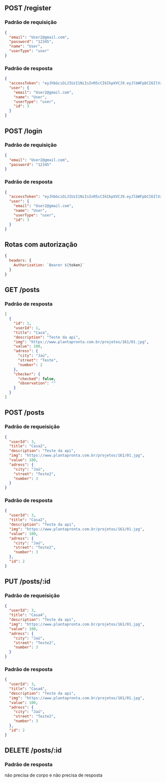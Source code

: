 ## POST /register

### Padrão de requisição

```json
{
  "email": "User2@gmail.com",
  "password": "12345",
  "name": "User",
  "userType": "user"
}
```

### Padrão de resposta

```json
{
  "accessToken": "eyJhbGciOiJIUzI1NiIsInR5cCI6IkpXVCJ9.eyJlbWFpbCI6IlVzZXIyQGdtYWlsLmNvbSIsImlhdCI6MTY3MzM3NDIwMiwiZXhwIjoxNjczMzc3ODAyLCJzdWIiOiIzIn0.0W0SnhK2jLGLX8dAHPiPf2KR6m1p8tb5kZ3GGT8umTU",
  "user": {
    "email": "User2@gmail.com",
    "name": "User",
    "userType": "user",
    "id": 3
  }
}
```

## POST /login

### Padrão de requisição

```json
{
  "email": "User2@gmail.com",
  "password": "12345"
}
```

### Padrão de resposta

```json
{
  "accessToken": "eyJhbGciOiJIUzI1NiIsInR5cCI6IkpXVCJ9.eyJlbWFpbCI6IlVzZXIyQGdtYWlsLmNvbSIsImlhdCI6MTY3MzM3NDMyOSwiZXhwIjoxNjczMzc3OTI5LCJzdWIiOiIzIn0.UPwfJ3dmqJ0OVlJ85083ZZvjzTj8TH9kjgVtir2yLMc",
  "user": {
    "email": "User2@gmail.com",
    "name": "User",
    "userType": "user",
    "id": 3
  }
}
```

## Rotas com autorização

```js
{
  headers: {
    Authorization: `Bearer ${token}`
  }
}
```

## GET /posts

### Padrão de resposta

```json
[
  {
    "id": 1,
    "userId": 1,
    "title": "Casa",
    "description": "Teste da api",
    "img": "https://www.plantapronta.com.br/projetos/161/01.jpg",
    "value": 100,
    "adress": {
      "city": "Jaú",
      "street": "Teste",
      "number": 2
    },
    "checker": {
      "checked": false,
      "observation": ""
    }
  }
]
```

## POST /posts

### Padrão de requeisição

```json
{
  "userId": 3,
  "title": "Casa2",
  "description": "Teste da api",
  "img": "https://www.plantapronta.com.br/projetos/161/01.jpg",
  "value": 100,
  "adress": {
    "city": "Jaú",
    "street": "Teste2",
    "number": 3
  }
}
```

### Padrão de resposta

```json
{
  "userId": 3,
  "title": "Casa2",
  "description": "Teste da api",
  "img": "https://www.plantapronta.com.br/projetos/161/01.jpg",
  "value": 100,
  "adress": {
    "city": "Jaú",
    "street": "Teste2",
    "number": 3
  },
  "id": 2
}
```

## PUT /posts/:id

### Padrão de requeisição

```json
{
  "userId": 3,
  "title": "Casa4",
  "description": "Teste da api",
  "img": "https://www.plantapronta.com.br/projetos/161/01.jpg",
  "value": 100,
  "adress": {
    "city": "Jaú",
    "street": "Teste2",
    "number": 3
  }
}
```

### Padrão de resposta

```json
{
  "userId": 3,
  "title": "Casa4",
  "description": "Teste da api",
  "img": "https://www.plantapronta.com.br/projetos/161/01.jpg",
  "value": 100,
  "adress": {
    "city": "Jaú",
    "street": "Teste2",
    "number": 3
  },
  "id": 2
}
```

## DELETE /posts/:id

### Padrão de resposta

não precisa de corpo e não precisa de resposta
